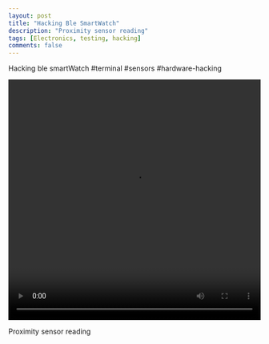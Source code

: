 ```yaml
---
layout: post
title: "Hacking Ble SmartWatch"
description: "Proximity sensor reading"
tags: [Electronics, testing, hacking]
comments: false
---
```


Hacking ble smartWatch #terminal #sensors #hardware-hacking

<video controls="controls" width="480" height="480" style="width: 100%; display: block; margin: 0 auto;" name="Video Name" src="/images/22362095_1594603323934356_4670295515810758656_n.mp4"></video>

Proximity sensor reading

